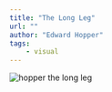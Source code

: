 ```yaml
---
title: "The Long Leg"
url: ""
author: "Edward Hopper"
tags:
    - visual
---
```

![hopper the long leg](/images/art/hopper-the-long-leg.jpg)